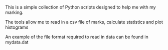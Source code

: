 This is a simple collection of Python scripts designed to help me with my marking.

The tools allow me to read in a csv file of marks, calculate statistics and plot histograms

An example of the file format required to read in data can be found in mydata.dat




